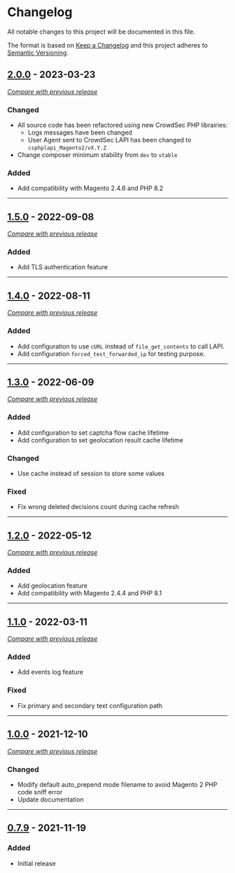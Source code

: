 # Changelog
All notable changes to this project will be documented in this file.

The format is based on [Keep a Changelog](https://keepachangelog.com/en)
and this project adheres to [Semantic Versioning](https://semver.org/spec/v2.0.0.html).

## [2.0.0](https://github.com/crowdsecurity/cs-magento-bouncer/releases/tag/v2.0.0) - 2023-03-23
[_Compare with previous release_](https://github.com/crowdsecurity/cs-magento-bouncer/compare/v1.5.0...v2.0.0)

### Changed

- All source code has been refactored using new CrowdSec PHP librairies:
    - Logs messages have been changed
    - User Agent sent to CrowdSec LAPI has been changed to `csphplapi_Magento2/vX.Y.Z`
- Change composer minimum stability from `dev` to `stable`

### Added

- Add compatibility with Magento 2.4.6 and PHP 8.2

---


## [1.5.0](https://github.com/crowdsecurity/cs-magento-bouncer/releases/tag/v1.5.0) - 2022-09-08
[_Compare with previous release_](https://github.com/crowdsecurity/cs-magento-bouncer/compare/v1.4.0...v1.5.0)
### Added
- Add TLS authentication feature
---

## [1.4.0](https://github.com/crowdsecurity/cs-magento-bouncer/releases/tag/v1.4.0) - 2022-08-11
[_Compare with previous release_](https://github.com/crowdsecurity/cs-magento-bouncer/compare/v1.3.0...v1.4.0)
### Added
- Add configuration to use `cURL` instead of `file_get_contents` to call LAPI.
- Add configuration `forced_test_forwarded_ip` for testing purpose.
---
## [1.3.0](https://github.com/crowdsecurity/cs-magento-bouncer/releases/tag/v1.3.0) - 2022-06-09
[_Compare with previous release_](https://github.com/crowdsecurity/cs-magento-bouncer/compare/v1.2.0...v1.3.0)
### Added
- Add configuration to set captcha flow cache lifetime
- Add configuration to set geolocation result cache lifetime
### Changed
- Use cache instead of session to store some values
### Fixed
- Fix wrong deleted decisions count during cache refresh
---
## [1.2.0](https://github.com/crowdsecurity/cs-magento-bouncer/releases/tag/v1.2.0) - 2022-05-12
[_Compare with previous release_](https://github.com/crowdsecurity/cs-magento-bouncer/compare/v1.1.0...v1.2.0)
### Added
- Add geolocation feature
- Add compatibility with Magento 2.4.4 and PHP 8.1

---
## [1.1.0](https://github.com/crowdsecurity/cs-magento-bouncer/releases/tag/v1.1.0) - 2022-03-11
[_Compare with previous release_](https://github.com/crowdsecurity/cs-magento-bouncer/compare/v1.0.0...v1.1.0)
### Added
- Add events log feature
### Fixed
- Fix primary and secondary text configuration path
---
## [1.0.0](https://github.com/crowdsecurity/cs-magento-bouncer/releases/tag/v1.0.0) - 2021-12-10
[_Compare with previous release_](https://github.com/crowdsecurity/cs-magento-bouncer/compare/v0.7.9...v1.0.0)
### Changed
- Modify default auto_prepend mode filename to avoid Magento 2 PHP code sniff error
- Update documentation
---
## [0.7.9](https://github.com/crowdsecurity/cs-magento-bouncer/releases/tag/v0.7.9) - 2021-11-19

### Added
- Initial release
